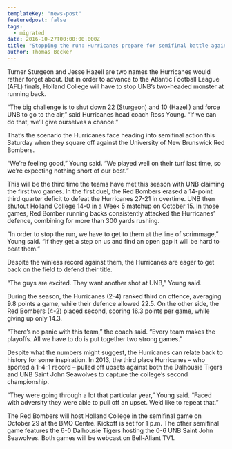 ```yaml
---
templateKey: "news-post"
featuredpost: false
tags:
  - migrated
date: 2016-10-27T00:00:00.000Z
title: "Stopping the run: Hurricanes prepare for semifinal battle against Red Bombers"
author: Thomas Becker
---
```


Turner Sturgeon and Jesse Hazell are two names the Hurricanes would rather forget about. But in order to advance to the Atlantic Football League (AFL) finals, Holland College will have to stop UNB’s two-headed monster at running back.

“The big challenge is to shut down 22 (Sturgeon) and 10 (Hazell) and force UNB to go to the air,” said Hurricanes head coach Ross Young. “If we can do that, we’ll give ourselves a chance.”

That’s the scenario the Hurricanes face heading into semifinal action this Saturday when they square off against the University of New Brunswick Red Bombers.

“We’re feeling good,” Young said. “We played well on their turf last time, so we’re expecting nothing short of our best.”

This will be the third time the teams have met this season with UNB claiming the first two games. In the first duel, the Red Bombers erased a 14-point third quarter deficit to defeat the Hurricanes 27-21 in overtime. UNB then shutout Holland College 14-0 in a Week 5 matchup on October 15. In those games, Red Bomber running backs consistently attacked the Hurricanes’ defence, combining for more than 300 yards rushing.

“In order to stop the run, we have to get to them at the line of scrimmage,” Young said. “If they get a step on us and find an open gap it will be hard to beat them.”

Despite the winless record against them, the Hurricanes are eager to get back on the field to defend their title.

“The guys are excited. They want another shot at UNB,” Young said.

During the season, the Hurricanes (2-4) ranked third on offence, averaging 9.8 points a game, while their defence allowed 22.5. On the other side, the Red Bombers (4-2) placed second, scoring 16.3 points per game, while giving up only 14.3.

“There’s no panic with this team,” the coach said. “Every team makes the playoffs. All we have to do is put together two strong games.”

Despite what the numbers might suggest, the Hurricanes can relate back to history for some inspiration. In 2013, the third place Hurricanes – who sported a 1-4-1 record – pulled off upsets against both the Dalhousie Tigers and UNB Saint John Seawolves to capture the college’s second championship.

“They were going through a lot that particular year,” Young said. “Faced with adversity they were able to pull off an upset. We’d like to repeat that.”

The Red Bombers will host Holland College in the semifinal game on October 29 at the BMO Centre. Kickoff is set for 1 p.m. The other semifinal game features the 6-0 Dalhousie Tigers hosting the 0-6 UNB Saint John Seawolves. Both games will be webcast on Bell-Aliant TV1.
